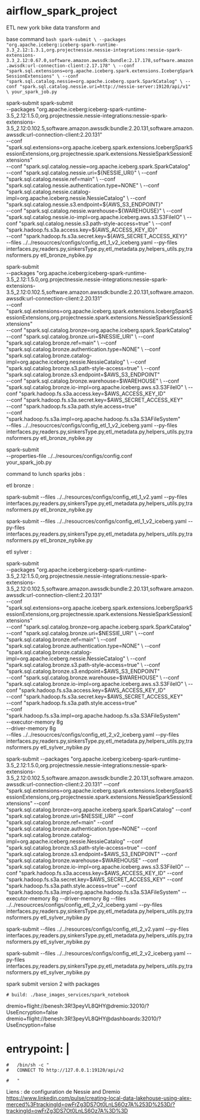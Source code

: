 # airflow_spark_project
ETL new york bike data transform and

base command 
`bash
spark-submit \
    --packages "org.apache.iceberg:iceberg-spark-runtime-3.3_2.12:1.3.1,org.projectnessie.nessie-integrations:nessie-spark-extensions-3.3_2.12:0.67.0,software.amazon.awssdk:bundle:2.17.178,software.amazon.awssdk:url-connection-client:2.17.178" \
    --conf "spark.sql.extensions=org.apache.iceberg.spark.extensions.IcebergSparkSessionExtensions" \
    --conf "spark.sql.catalog.nessie=org.apache.iceberg.spark.SparkCatalog" \
    --conf "spark.sql.catalog.nessie.uri=http://nessie-server:19120/api/v1" \
    your_spark_job.py
`

spark-submit 
spark-submit \
    --packages "org.apache.iceberg:iceberg-spark-runtime-3.5_2.12:1.5.0,org.projectnessie.nessie-integrations:nessie-spark-extensions-3.5_2.12:0.102.5,software.amazon.awssdk:bundle:2.20.131,software.amazon.awssdk:url-connection-client:2.20.131" \
    --conf "spark.sql.extensions=org.apache.iceberg.spark.extensions.IcebergSparkSessionExtensions,org.projectnessie.spark.extensions.NessieSparkSessionExtensions" \
    --conf "spark.sql.catalog.nessie=org.apache.iceberg.spark.SparkCatalog" \
    --conf "spark.sql.catalog.nessie.uri=${NESSIE_URI}" \
    --conf "spark.sql.catalog.nessie.ref=main" \
    --conf "spark.sql.catalog.nessie.authentication.type=NONE" \
    --conf "spark.sql.catalog.nessie.catalog-impl=org.apache.iceberg.nessie.NessieCatalog" \
    --conf "spark.sql.catalog.nessie.s3.endpoint=${AWS_S3_ENDPOINT}" \
    --conf "spark.sql.catalog.nessie.warehouse=${WAREHOUSE}" \
    --conf "spark.sql.catalog.nessie.io-impl=org.apache.iceberg.aws.s3.S3FileIO" \
    --conf "spark.sql.catalog.nessie.s3.path-style-access=true" \
    --conf "spark.hadoop.fs.s3a.access.key=${AWS_ACCESS_KEY_ID}" \
    --conf "spark.hadoop.fs.s3a.secret.key=${AWS_SECRET_ACCESS_KEY}" \
    --files ../../resoucrces/configs/config_etl_1_v2_iceberg.yaml --py-files interfaces.py,readers.py,sinkersType.py,etl_metadata.py,helpers_utils.py,transformers.py etl_bronze_nybike.py


spark-submit \
--packages "org.apache.iceberg:iceberg-spark-runtime-3.5_2.12:1.5.0,org.projectnessie.nessie-integrations:nessie-spark-extensions-3.5_2.12:0.102.5,software.amazon.awssdk:bundle:2.20.131,software.amazon.awssdk:url-connection-client:2.20.131" \
--conf "spark.sql.extensions=org.apache.iceberg.spark.extensions.IcebergSparkSessionExtensions,org.projectnessie.spark.extensions.NessieSparkSessionExtensions" \
--conf "spark.sql.catalog.bronze=org.apache.iceberg.spark.SparkCatalog" \
--conf "spark.sql.catalog.bronze.uri=$NESSIE_URI" \
--conf "spark.sql.catalog.bronze.ref=main" \
--conf "spark.sql.catalog.bronze.authentication.type=NONE" \
--conf "spark.sql.catalog.bronze.catalog-impl=org.apache.iceberg.nessie.NessieCatalog" \
--conf "spark.sql.catalog.bronze.s3.path-style-access=true" \
--conf "spark.sql.catalog.bronze.s3.endpoint=$AWS_S3_ENDPOINT" \
--conf "spark.sql.catalog.bronze.warehouse=$WAREHOUSE" \
--conf "spark.sql.catalog.bronze.io-impl=org.apache.iceberg.aws.s3.S3FileIO" \
--conf "spark.hadoop.fs.s3a.access.key=$AWS_ACCESS_KEY_ID" \
--conf "spark.hadoop.fs.s3a.secret.key=$AWS_SECRET_ACCESS_KEY" \
--conf "spark.hadoop.fs.s3a.path.style.access=true" \
--conf "spark.hadoop.fs.s3a.impl=org.apache.hadoop.fs.s3a.S3AFileSystem" \
--files ../../resoucrces/configs/config_etl_1_v2_iceberg.yaml --py-files interfaces.py,readers.py,sinkersType.py,etl_metadata.py,helpers_utils.py,transformers.py etl_bronze_nybike.py



spark-submit \
    --properties-file ../../resources/configs/config.conf \
    your_spark_job.py

command to lunch  sparks jobs :


etl bronze :

spark-submit --files ../../resources/configs/config_etl_1_v2.yaml --py-files interfaces.py,readers.py,sinkersType.py,etl_metadata.py,helpers_utils.py,transformers.py etl_bronze_nybike.py

spark-submit --files ../../resoucrces/configs/config_etl_1_v2_iceberg.yaml --py-files interfaces.py,readers.py,sinkersType.py,etl_metadata.py,helpers_utils.py,transformers.py etl_bronze_nybike.py

etl sylver :

spark-submit \
--packages "org.apache.iceberg:iceberg-spark-runtime-3.5_2.12:1.5.0,org.projectnessie.nessie-integrations:nessie-spark-extensions-3.5_2.12:0.102.5,software.amazon.awssdk:bundle:2.20.131,software.amazon.awssdk:url-connection-client:2.20.131" \
--conf "spark.sql.extensions=org.apache.iceberg.spark.extensions.IcebergSparkSessionExtensions,org.projectnessie.spark.extensions.NessieSparkSessionExtensions" \
--conf "spark.sql.catalog.bronze=org.apache.iceberg.spark.SparkCatalog" \
--conf "spark.sql.catalog.bronze.uri=$NESSIE_URI" \
--conf "spark.sql.catalog.bronze.ref=main" \
--conf "spark.sql.catalog.bronze.authentication.type=NONE" \
--conf "spark.sql.catalog.bronze.catalog-impl=org.apache.iceberg.nessie.NessieCatalog" \
--conf "spark.sql.catalog.bronze.s3.path-style-access=true" \
--conf "spark.sql.catalog.bronze.s3.endpoint=$AWS_S3_ENDPOINT" \
--conf "spark.sql.catalog.bronze.warehouse=$WAREHOUSE" \
--conf "spark.sql.catalog.bronze.io-impl=org.apache.iceberg.aws.s3.S3FileIO" \
--conf "spark.hadoop.fs.s3a.access.key=$AWS_ACCESS_KEY_ID" \
--conf "spark.hadoop.fs.s3a.secret.key=$AWS_SECRET_ACCESS_KEY" \
--conf "spark.hadoop.fs.s3a.path.style.access=true" \
--conf "spark.hadoop.fs.s3a.impl=org.apache.hadoop.fs.s3a.S3AFileSystem" \
--executor-memory 8g \
--driver-memory 8g \
--files ../../resoucrces/configs/config_etl_2_v2_iceberg.yaml --py-files interfaces.py,readers.py,sinkersType.py,etl_metadata.py,helpers_utils.py,transformers.py etl_sylver_nybike.py



spark-submit --packages "org.apache.iceberg:iceberg-spark-runtime-3.5_2.12:1.5.0,org.projectnessie.nessie-integrations:nessie-spark-extensions-3.5_2.12:0.102.5,software.amazon.awssdk:bundle:2.20.131,software.amazon.awssdk:url-connection-client:2.20.131" --conf "spark.sql.extensions=org.apache.iceberg.spark.extensions.IcebergSparkSessionExtensions,org.projectnessie.spark.extensions.NessieSparkSessionExtensions" --conf "spark.sql.catalog.bronze=org.apache.iceberg.spark.SparkCatalog" --conf "spark.sql.catalog.bronze.uri=$NESSIE_URI" --conf "spark.sql.catalog.bronze.ref=main" --conf "spark.sql.catalog.bronze.authentication.type=NONE" --conf "spark.sql.catalog.bronze.catalog-impl=org.apache.iceberg.nessie.NessieCatalog" --conf "spark.sql.catalog.bronze.s3.path-style-access=true" --conf "spark.sql.catalog.bronze.s3.endpoint=$AWS_S3_ENDPOINT" --conf "spark.sql.catalog.bronze.warehouse=$WAREHOUSE" --conf "spark.sql.catalog.bronze.io-impl=org.apache.iceberg.aws.s3.S3FileIO" --conf "spark.hadoop.fs.s3a.access.key=$AWS_ACCESS_KEY_ID" --conf "spark.hadoop.fs.s3a.secret.key=$AWS_SECRET_ACCESS_KEY" --conf "spark.hadoop.fs.s3a.path.style.access=true" --conf "spark.hadoop.fs.s3a.impl=org.apache.hadoop.fs.s3a.S3AFileSystem" --executor-memory 8g --driver-memory 8g --files ../../resoucrces/configs/config_etl_2_v2_iceberg.yaml --py-files interfaces.py,readers.py,sinkersType.py,etl_metadata.py,helpers_utils.py,transformers.py etl_sylver_nybike.py

spark-submit --files ../../resources/configs/config_etl_2_v2.yaml --py-files interfaces.py,readers.py,sinkersType.py,etl_metadata.py,helpers_utils.py,transformers.py etl_sylver_nybike.py

spark-submit --files ../../resources/configs/config_etl_2_v2_iceberg.yaml --py-files interfaces.py,readers.py,sinkersType.py,etl_metadata.py,helpers_utils.py,transformers.py etl_sylver_nybike.py


spark submit version 2 with packages 


    # build: ./base_images_services/spark_notebook



dremio+flight://benesh:3R!3peyVL8QHY@dremio:32010/?UseEncryption=false
dremio+flight://benesh:3R!3peyVL8QHY@dashboards:32010/?UseEncyption=false



  # entrypoint: |
    #   /bin/sh -c "
    #   CONNECT TO http://127.0.0.1:19120/api/v2
      
    #   "


Liens : de configuration de Nessie and Dremio 
https://www.linkedin.com/pulse/creating-local-data-lakehouse-using-alex-merced%3FtrackingId=owFrZg3DS7Ot0LnLS6Oz7A%253D%253D/?trackingId=owFrZg3DS7Ot0LnLS6Oz7A%3D%3D